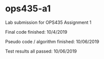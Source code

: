 # ops435-a1
Lab submission for OPS435 Assignment 1

Final code finished: 10/4/2019

Pseudo code / algorithm finished: 10/06/2019

Test results all passed: 10/06/2019
